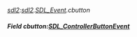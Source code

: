 _[sdl2](../../modules/sdl2/sdl2-module.md):[sdl2](../../modules/sdl2/sdl2-module.md).[SDL\_Event](../../modules/sdl2/sdl2-sdl_event.md).cbutton_
##### Field cbutton:[SDL_ControllerButtonEvent](../../modules/sdl2/sdl2-sdl_controllerbuttonevent.md)
